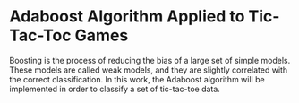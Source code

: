 # Adaboost Algorithm Applied to Tic-Tac-Toc Games

Boosting is the process of reducing the bias of a large set of simple models. These models are called weak models, and they are slightly correlated with the correct classification. In this work, the Adaboost algorithm will be implemented in order to classify a set of tic-tac-toe data.
